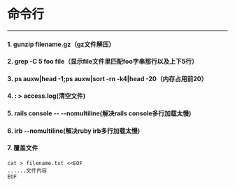 # 命令行
---

#### 1. gunzip filename.gz（gz文件解压）

#### 2. grep -C 5 foo file（显示file文件里匹配foo字串那行以及上下5行）

#### 3. ps auxw|head -1;ps auxw|sort -rn -k4|head -20（内存占用前20）

#### 4. : > access.log(清空文件)

#### 5. rails console -- --nomultiline(解决rails console多行加载太慢)

#### 6. irb --nomultiline(解决ruby irb多行加载太慢)

#### 7. 覆盖文件
```
cat > filename.txt <<EOF
......文件内容
EOF
```
